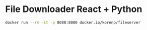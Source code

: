 # File Downloader React + Python

```bash
docker run --rm -it -p 8080:8080 docker.io/korenp/fileserver
```